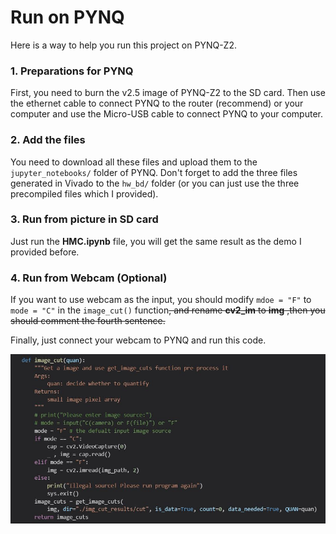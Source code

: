 # Run on PYNQ
Here is a way to help you run this project on PYNQ-Z2.

### 1. Preparations for PYNQ

First, you need to burn the v2.5 image of PYNQ-Z2 to the SD card. Then use the ethernet cable to connect PYNQ to the router (recommend) or your computer and use the Micro-USB cable to connect PYNQ to your computer.

### 2. Add the files

You need to download all these files and upload them to the `jupyter_notebooks/` folder of PYNQ. Don't forget to add the three files generated in Vivado to the `hw_bd/` folder (or you can just use the three precompiled files which I provided).

### 3. Run from picture in SD card

Just run the **HMC.ipynb** file, you will get the same result as the demo I provided before.

### 4. Run from Webcam (Optional)

If you want to use webcam as the input, you should modify `mdoe = "F"` to `mode = "C"` in the `image_cut()` function~~, and rename **cv2_im** to **img** ,then you should comment the fourth sentence.~~

Finally, just connect your webcam to PYNQ and run this code.

![pynq_0](images/pynq_0.jpg)